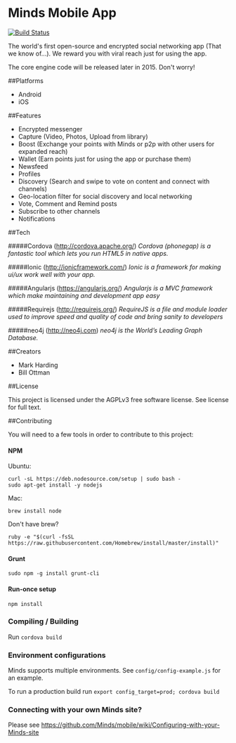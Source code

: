 Minds Mobile App
======

[![Build Status](https://travis-ci.org/Minds/mobile.svg?branch=master)](https://travis-ci.org/Minds/mobile)

The world's first open-source and encrypted social networking app (That we know of...). We reward you with viral reach just for using the app.

The core engine code will be released later in 2015. Don't worry! 

##Platforms
- Android
- iOS


##Features

- Encrypted messenger
- Capture (Video, Photos, Upload from library)
- Boost (Exchange your points with Minds or p2p with other users for expanded reach) 
- Wallet (Earn points just for using the app or purchase them)
- Newsfeed 
- Profiles
- Discovery (Search and swipe to vote on content and connect with channels)
- Geo-location filter for social discovery and local networking
- Vote, Comment and Remind posts
- Subscribe to other channels
- Notifications

##Tech

#####Cordova (http://cordova.apache.org/)
_Cordova (phonegap) is a fantastic tool which lets you run HTML5 in native apps._

#####Ionic (http://ionicframework.com/)
_Ionic is a framework for making ui/ux work well with your app._

#####Angularjs (https://angularjs.org/)
_Angularjs is a MVC framework which make maintaining and development app easy_

#####Requirejs (http://requirejs.org/)
_RequireJS is a file and module loader used to improve speed and quality of code and bring sanity to developers_

#####neo4j (http://neo4j.com)
_neo4j is the World’s Leading Graph Database._

##Creators

- Mark Harding
- Bill Ottman

##License

This project is licensed under the AGPLv3 free software license. See license for full text. 

##Contributing

You will need to a few tools in order to contribute to this project:

#### NPM

Ubuntu:
```
curl -sL https://deb.nodesource.com/setup | sudo bash -
sudo apt-get install -y nodejs
```

Mac:
```
brew install node
```
Don't have brew?
```
ruby -e "$(curl -fsSL https://raw.githubusercontent.com/Homebrew/install/master/install)"
```

#### Grunt
```
sudo npm -g install grunt-cli
```

#### Run-once setup

```
npm install
```

### Compiling / Building

Run `cordova build`

### Environment configurations

Minds supports multiple environments. See `config/config-example.js` for an example. 

To run a production build run `export config_target=prod; cordova build`

### Connecting with your own Minds site?

Please see https://github.com/Minds/mobile/wiki/Configuring-with-your-Minds-site
